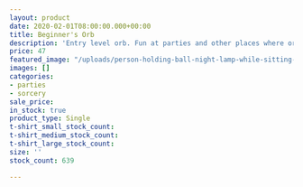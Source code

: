 ```yaml
---
layout: product
date: 2020-02-01T08:00:00.000+00:00
title: Beginner's Orb
description: 'Entry level orb. Fun at parties and other places where orbs can be found. '
price: 47
featured_image: "/uploads/person-holding-ball-night-lamp-while-sitting-3043798.jpg"
images: []
categories:
- parties
- sorcery
sale_price:
in_stock: true
product_type: Single
t-shirt_small_stock_count:
t-shirt_medium_stock_count:
t-shirt_large_stock_count:
size: ''
stock_count: 639

---
```

